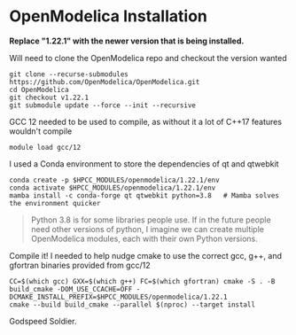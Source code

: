 # OpenModelica Installation

**Replace "1.22.1" with the newer version that is being installed.**

Will need to clone the OpenModelica repo and checkout the version wanted
```
git clone --recurse-submodules https://github.com/OpenModelica/OpenModelica.git
cd OpenModelica
git checkout v1.22.1
git submodule update --force --init --recursive
```

GCC 12 needed to be used to compile, as without it a lot of C++17 features wouldn't compile
```
module load gcc/12
```

I used a Conda environment to store the dependencies of qt and qtwebkit
```
conda create -p $HPCC_MODULES/openmodelica/1.22.1/env
conda activate $HPCC_MODULES/openmodelica/1.22.1/env
mamba install -c conda-forge qt qtwebkit python=3.8   # Mamba solves the environment quicker
```

> Python 3.8 is for some libraries people use. If in the future people need other versions of python, I imagine we can create multiple OpenModelica modules, each with their own Python versions.

Compile it! I needed to help nudge cmake to use the correct gcc, g++, and gfortran binaries provided from gcc/12
```
CC=$(which gcc) GXX=$(which g++) FC=$(which gfortran) cmake -S . -B build_cmake -DOM_USE_CCACHE=OFF -DCMAKE_INSTALL_PREFIX=$HPCC_MODULES/openmodelica/1.22.1
cmake --build build_cmake --parallel $(nproc) --target install
```

Godspeed Soldier.

